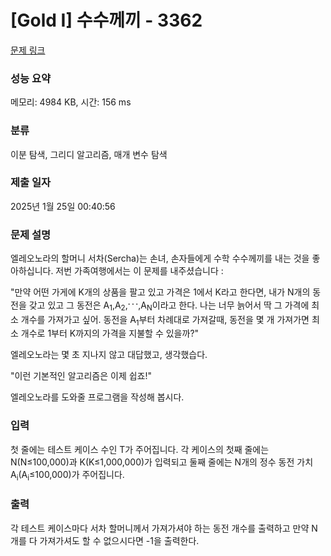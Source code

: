 # [Gold I] 수수께끼 - 3362 

[문제 링크](https://www.acmicpc.net/problem/3362) 

### 성능 요약

메모리: 4984 KB, 시간: 156 ms

### 분류

이분 탐색, 그리디 알고리즘, 매개 변수 탐색

### 제출 일자

2025년 1월 25일 00:40:56

### 문제 설명

<p>엘레오노라의 할머니 서차(Sercha)는 손녀, 손자들에게 수학 수수께끼를 내는 것을 좋아하십니다. 저번 가족여행에서는 이 문제를 내주셨습니다 :</p>

<p>"만약 어떤 가게에 K개의 상품을 팔고 있고 가격은 1에서 K라고 한다면, 내가 N개의 동전을 갖고 있고 그 동전은 A<sub>1</sub>,A<sub>2</sub>,<strong><sup>. . .</sup></strong>,A<sub>N</sub>이라고 한다. 나는 너무 늙어서 딱 그 가격에 최소 개수를 가져가고 싶어. 동전을 A<sub>1</sub>부터 차례대로 가져갈때, 동전을 몇 개 가져가면 최소 개수로 1부터 K까지의 가격을 지불할 수 있을까?"</p>

<p>엘레오노라는 몇 초 지나지 않고 대답했고, 생각했습다.</p>

<p>"이런 기본적인 알고리즘은 이제 쉽죠!"</p>

<p>엘레오노라를 도와줄 프로그램을 작성해 봅시다.</p>

### 입력 

 <p>첫 줄에는 테스트 케이스 수인 T가 주어집니다. 각 케이스의 첫째 줄에는 N(N≤100,000)과 K(K≤1,000,000)가 입력되고 둘째 줄에는 N개의 정수 동전 가치A<sub>i</sub>(A<sub>i</sub>≤100,000)가 주어집니다.</p>

### 출력 

 <p>각 테스트 케이스마다 서차 할머니께서 가져가셔야 하는 동전 개수를 출력하고 만약 N개를 다 가져가셔도 할 수 없으시다면 -1을 출력한다.</p>

